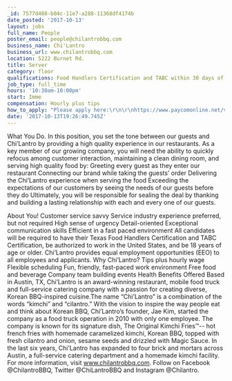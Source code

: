 ```yaml
---
_id: 7577d480-b04c-11e7-a288-11368df4174b
date_posted: '2017-10-13'
layout: jobs
full_name: People
poster_email: people@chilantrobbq.com
business_name: Chi'Lantro
business_url: www.chilantrobbq.com
location: 5222 Burnet Rd.
title: Server
category: floor
qualifications: Food Handlers Certification and TABC within 30 days of hire.
job_type: full_time
hours: '10:30am-10:00pm'
start: Imme
compensation: Hourly plus tips
how_to_apply: "Please apply here:\r\n\r\nhttps://www.paycomonline.net/v4/ats/index.php?/job/apply&clientkey=8A2A8E0F7D23572D2D94F6E109B895A0&job=15731&jpt=\r\n\r\nOr send your resume to people@chilantrobbq.com"
date: '2017-10-13T19:26:49.745Z'
---
```

What You Do.
In this position, you set the tone between our guests and Chi’Lantro by providing a high quality experience in our restaurants. As a key member of our growing company, you will need the ability to quickly refocus among customer interaction, maintaining a clean dining room, and serving high quality food by:
Greeting every guest as they enter our restaurant
Connecting our brand while taking the guests’ order
Delivering the Chi’Lantro experience when serving the food
Exceeding the expectations of our customers by seeing the needs of our guests before they do
Ultimately, you will be responsible for sealing the deal by thanking and building a lasting relationship with each and every one of our guests. 

About You!
Customer service savvy
Service industry experience preferred, but not required
High sense of urgency 
Detail-oriented 
Exceptional communication skills
Efficient in a fast paced environment
All candidates will be required to have their Texas Food Handlers Certification and TABC Certification, be authorized to work in the United States, and be 18 years of age or older. 
Chi’Lantro provides equal employment opportunities (EEO) to all employees and applicants.
Why Chi’Lantro?
Tips plus hourly wage
Flexible scheduling
Fun, friendly, fast-paced work environment
Free food and beverage
Company team building events
Health Benefits Offered
Based in Austin, TX, Chi’Lantro is an award-winning restaurant, mobile food truck and full-service catering company with a passion for creating diverse, Korean BBQ-inspired cuisine.The name “Chi’Lantro” is a combination of the words “kimchi” and “cilantro.” With the vision to inspire the way people eat and think about Korean BBQ, Chi’Lantro’s founder, Jae Kim, started the company as a food truck operation in 2010 with only one employee. The company is known for its signature dish, The Original Kimchi Fries™-- hot french fries with homemade caramelized kimchi, Korean BBQ, topped with fresh cilantro and onion, sesame seeds and drizzled with Magic Sauce. In the last six years, Chi’Lantro has expanded to four brick and mortars across Austin, a full-service catering department and a homemade kimchi facility. For more information, visit www.chilantrobbq.com. Follow on Facebook @ChilantroBBQ, Twitter @ChiLantroBBQ and Instagram @Chilantro.
